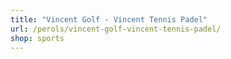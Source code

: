 ```yaml
---
title: "Vincent Golf - Vincent Tennis Padel"
url: /perols/vincent-golf-vincent-tennis-padel/
shop: sports
---
```

